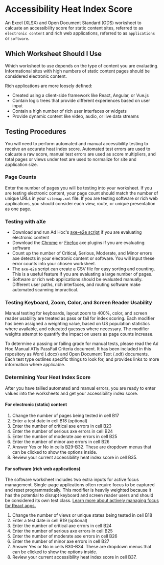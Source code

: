 # Accessibility Heat Index Score

An Excel (XLSX) and Open Document Standard (ODS) worksheet to calcuate an accessibiilty score for static content sites, referred to as `electronic content` and rich web applications, referred to as `applications` or `software`.

## Which Worksheet Should I Use

Which worksheet to use depends on the type of content you are evaluating. Informational sites with high numbers of static content pages should be considered electronic content.

Rich applications are more loosely defined:

* Created using a client-side framework like React, Angular, or Vue.js
* Contain logic trees that provide different experiences based on user input
* Contain a high number of rich user interfaces or widgets
* Provide dynamic content like video, audio, or live data streams

## Testing Procedures

You will need to perform automated and manual accessibility testing to receive an accurate heat index score. Automated test errors are used to calcuate a raw score, manual test errors are used as score multipliers, and total pages or views under test are used to normalize for site and application size.

### Page Counts

Enter the number of pages you will be testing into your worksheet. If you are testing electronic content, your page count should match the number of unique URLs in your `sitemap.xml` file. If you are testing software or rich web applications, you should consider each view, route, or unique presentation as one page.

### Testing with aXe

* Download and run Ad Hoc's [axe-e2e script](https://github.com/adhocteam/a11y-snippets/tree/master/test-scripts/axe-e2e) if you are evaluating electronic content
* Download the [Chrome](https://chrome.google.com/webstore/detail/axe/lhdoppojpmngadmnindnejefpokejbdd?hl=en-US) or [Firefox](https://addons.mozilla.org/en-US/firefox/addon/axe-devtools/) axe plugins if you are evaluating software
* Count up the number of Critical, Serious, Moderate, and Minor errors axe detects in your electronic content or software. You will input these error counts into your chosen worksheet.
* The `axe-e2e` script can create a CSV file for easy sorting and counting. This is a useful feature if you are evaluating a large number of pages.
* Software or rich web applications should be evaluated manually. Different user paths, rich interfaces, and routing software make automated scanning impractical.

### Testing Keyboard, Zoom, Color, and Screen Reader Usability

Manual testing for keyboards, layout zoom to 400%, color, and screen reader usability are treated as pass or fail for index scoring. Each modifier has been assigned a weighting value, based on US population statistics where available, and educated guesses where necessary. The modifier weights attempt to quantify the impact on users as page counts increase.

To determine a passing or failing grade for manual tests, please read the Ad Hoc Manual A11y PassFail Criteria document. It has been included in this repository as Word (.docx) and Open Document Text (.odt) documents. Each test type outlines specific things to look for, and provides links to more information where applicable.

### Determining Your Heat Index Score

After you have tallied automated and manual errors, you are ready to enter values into the worksheets and get your accessibility index score.

#### For electronic (static) content

1. Change the number of pages being tested in cell B17
2. Enter a test date in cell B18 (optional)
3. Enter the number of critical axe errors in cell B23
4. Enter the number of serious axe errors in cell B24
5. Enter the number of moderate axe errors in cell B25
6. Enter the number of minor axe errors in cell B26
7. Answer Yes or No in cells B29-B32. These are dropdown menus that can be clicked to show the options inside.
8. Review your current accessibility heat index score in cell B35.

#### For software (rich web applications)

The software worksheet includes two extra inputs for active focus management. Single-page applications often require focus to be captured and reset programmatically. This modifier is heavily weighted because it has the potential to disrupt keyboard and screen reader users and should be considered its own test class. [Learn more about actively managing focus for React apps.](https://adhocteam.us/2018/02/20/developer-driven-focus-management-for-single-page-applications/)

1. Change the number of views or unique states being tested in cell B18
2. Enter a test date in cell B19 (optional)
3. Enter the number of critical axe errors in cell B24
4. Enter the number of serious axe errors in cell B25
5. Enter the number of moderate axe errors in cell B26
6. Enter the number of minor axe errors in cell B27
7. Answer Yes or No in cells B30-B34. These are dropdown menus that can be clicked to show the options inside.
8. Review your current accessibility heat index score in cell B37.
